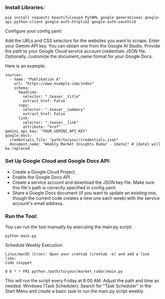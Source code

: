 ### Install Libraries:
```
pip install requests beautifulsoup4 PyYAML google-generativeai google-api-python-client google-auth-httplib2 google-auth-oauthlib
```
Configure your config.yaml:

Add the URLs and CSS selectors for the websites you want to scrape.
Enter your Gemini API key. You can obtain one from the Google AI Studio.
Provide the path to your Google Cloud service account credentials JSON file.
Optionally, customize the document_name format for your Google Docs.

Here is an example:

```
sources:
  - name: "Publikation A"
    url: "https://www.example.com/index"
    schema:
      headline:
        selector: ".teaser__title"
        extract_href: False
      copy:
        selector: ".teaser__summary"
        extract_href: False
      link:
        selector: ".teaser__link"
        attribute: "href" 
gemini_api_key: "YOUR_GEMINI_API_KEY"
google_docs:
  credentials_file: "path/to/your/credentials.json"
  document_name: "Weekly Market Insights Radar - {date}" # {date} will be replaced
```

### Set Up Google Cloud and Google Docs API:
 
* Create a Google Cloud Project.
* Enable the Google Docs API.
* Create a service account and download the JSON key file. Make sure this file's path is correctly specified in config.yaml.
* Share a Google Docs document (if you want to update an existing one, though the current code creates a new one each week) with the service account's email address.


### Run the Tool:
You can run the tool manually by executing the main.py script:
```
python main.py
```
Schedule Weekly Execution:
```
Linux/macOS (Cron): Open your crontab (crontab -e) and add a line like:
Code snippet

0 6 * * FRI python /path/to/your/market_radar/main.py
```

This will run the script every Friday at 6:00 AM. Adjust the path and time as needed.
Windows (Task Scheduler): Search for "Task Scheduler" in the Start Menu and create a basic task to run the main.py script weekly.

